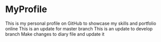 # MyProfile
This is my personal profile on GitHub to showcase my skills and portfolio online
This is an update for master branch
This is an update to develop branch
Make changes to diary file and update it